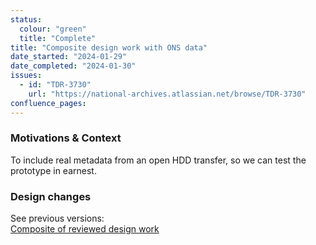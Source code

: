 ```yaml
---
status:
  colour: "green"
  title: "Complete"
title: "Composite design work with ONS data"
date_started: "2024-01-29"
date_completed: "2024-01-30"
issues:
  - id: "TDR-3730"
    url: "https://national-archives.atlassian.net/browse/TDR-3730"
confluence_pages:
---
```


### Motivations & Context
To include real metadata from an open HDD transfer, so we can test the prototype in earnest.


### Design changes

See previous versions:  
[Composite of reviewed design work](/prototype-version/7)
